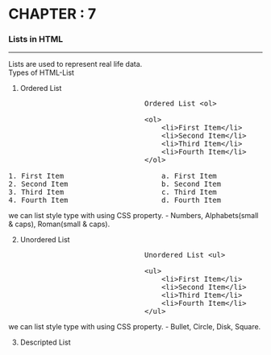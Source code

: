 # CHAPTER : 7
### Lists in HTML
<hr>
Lists are used to represent real life data.
<br>
Types of HTML-List

1. Ordered List
<pre>
                                Ordered List &ltol&gt

                                &ltol&gt
                                    &ltli&gtFirst Item&lt/li&gt
                                    &ltli&gtSecond Item&lt/li&gt
                                    &ltli&gtThird Item&lt/li&gt
                                    &ltli&gtFourth Item&lt/li&gt
                                &lt/ol&gt

1. First Item                       a. First Item                      I. First Item
2. Second Item                      b. Second Item                     II. Second Item
3. Third Item                       c. Third Item                      III. Third Item
4. Fourth Item                      d. Fourth Item                     IV. Fourth Item
</pre>
we can list style type with using CSS property. - Numbers, Alphabets(small & caps), Roman(small & caps).

2. Unordered List
<pre>
                                Unordered List &ltul&gt
                                
                                &ltul&gt
                                    &ltli&gtFirst Item&lt/li&gt
                                    &ltli&gtSecond Item&lt/li&gt
                                    &ltli&gtThird Item&lt/li&gt
                                    &ltli&gtFourth Item&lt/li&gt
                                &lt/ul&gt
</pre>
we can list style type with using CSS property. - Bullet, Circle, Disk, Square.

3. Descripted List
